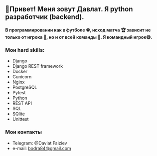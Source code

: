 ## 👋Привет! Меня зовут Давлат. Я python разработчик (backend).
#### В программировании как в футболе :soccer:, исход матча :trophy: зависит не только от игрока :running:, но и от всей команды :two_men_holding_hands:. Я командный игрок:smile:. ####
### Мои hard skills:
- Django
- Django REST framework
- Docker
- Gunicorn
- Nginx
- PostgreSQL
- Pytest
- Python
- REST API
- SQL
- SQlite
- Unittest
### Мои контакты
* Telegram: @Davlat Faiziev
* e-mail: bodra84@gmail.com
